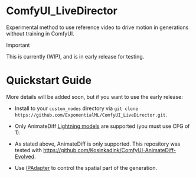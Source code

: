 # ComfyUI_LiveDirector
Experimental method to use reference video to drive motion in generations without training in ComfyUI.

> [!IMPORTANT]  
> This is currently (WIP), and is in early release for testing.

# Quickstart Guide

More details will be added soon, but if you want to use the early release:
- Install to your `custom_nodes` directory via `git clone https://github.com/ExponentialML/ComfyUI_LiveDirector.git`.
  
- Only AnimateDiff [Lightning models](https://huggingface.co/ByteDance/AnimateDiff-Lightning) are supported (you must use CFG of 1).
  
- As stated above, AnimateDiff is only supported. This repository was tested with https://github.com/Kosinkadink/ComfyUI-AnimateDiff-Evolved.
  
- Use [IPAdapter](https://github.com/cubiq/ComfyUI_IPAdapter_plus) to control the spatial part of the generation.
